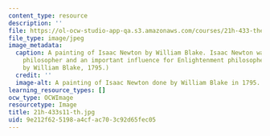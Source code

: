 ```yaml
---
content_type: resource
description: ''
file: https://ol-ocw-studio-app-qa.s3.amazonaws.com/courses/21h-433-the-age-of-reason-europe-from-the-17th-to-the-early-19th-centuries-spring-2011/9e212f625198a4cfac703c92d65fec05_21h-433s11-th.jpg
file_type: image/jpeg
image_metadata:
  caption: A painting of Isaac Newton by William Blake. Isaac Newton was a natural
    philosopher and an important influence for Enlightenment philosophers. (Painting
    by William Blake, 1795.)
  credit: ''
  image-alt: A painting of Isaac Newton done by William Blake in 1795.
learning_resource_types: []
ocw_type: OCWImage
resourcetype: Image
title: 21h-433s11-th.jpg
uid: 9e212f62-5198-a4cf-ac70-3c92d65fec05
---
```

